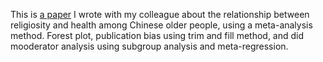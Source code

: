 This is [a paper](https://www.cambridge.org/core/journals/ageing-and-society/article/religiosity-and-health-among-chinese-older-adults-a-metaanalytic-review/0B860527154C0008135871C133AC013B) I wrote with my colleague about the relationship between religiosity and health among Chinese older people, using a meta-analysis method. Forest plot, publication bias using trim and fill method, and did mooderator analysis using subgroup analysis and meta-regression. 
